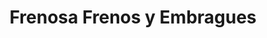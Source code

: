 ---
title: "Frenosa Frenos y Embragues"
url: /la-victoria/frenosa-frenos-y-embragues/
shop: piezas de automóviles
---